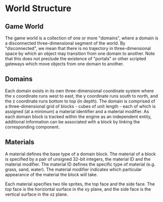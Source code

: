 World Structure
===============

Game World
----------

The game world is a collection of one or more "domains", where a domain is a
disconnected three-dimensional segment of the world. By "disconnected", we
mean that there is no trajectory in three-dimensional space by which an
object may transition from one domain to another. Note that this does not
preclude the existence of "portals" or other scripted gateways which move
objects from one domain to another.

Domains
-------

Each domain exists in its own three-dimensional coordinate system where the
x coordinate runs west to east, the y coordinate runs south to north, and
the z coordinate runs bottom to top (in depth). The domain is comprised of
a three-dimensional grid of blocks - cubes of unit length - each of which
is assigned (at a minimum) a material identifier and a material modifier.
As each domain block is tracked within the engine as an independent entity,
additional information can be associated with a block by linking the
corresponding component.

Materials
---------

A material defines the base type of a domain block. The material of a block
is specified by a pair of unsigned 32-bit integers, the material ID and the 
material modifier. The material ID defines the specific type of material
(e.g. grass, sand, water). The material modifier indicates which particular
appearance of the material the block will take.

Each material specifies two tile sprites, the top face and the side face.
The top face is the horizontal surface in the xy plane, and the side face is 
the vertical surface in the xz plane.

